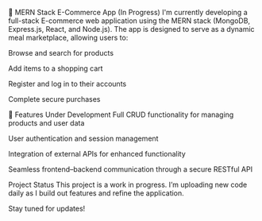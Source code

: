 🛒 MERN Stack E-Commerce App (In Progress)
I'm currently developing a full-stack E-commerce web application using the MERN stack (MongoDB, Express.js, React, and Node.js). The app is designed to serve as a dynamic meal marketplace, allowing users to:

Browse and search for products

Add items to a shopping cart

Register and log in to their accounts

Complete secure purchases

🔧 Features Under Development
Full CRUD functionality for managing products and user data

User authentication and session management

Integration of external APIs for enhanced functionality

Seamless frontend–backend communication through a secure RESTful API

Project Status
This project is a work in progress. I’m uploading new code daily as I build out features and refine the application.

Stay tuned for updates!


